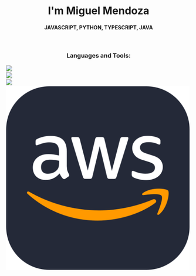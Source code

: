 <h1 align="center">I'm Miguel Mendoza</h1>
<h4 align="center">JAVASCRIPT, PYTHON, TYPESCRIPT, JAVA</h3>
<br>

<h3 align="center">Languages and Tools:</h3>

<img src="https://skillicons.dev/icons?i=ts,js,java,python" /><br>
<img src="https://skillicons.dev/icons?i=spring, fastapi, nodejs, flask" /><br>
<img src="https://github.com/MigueMendz/MigueMendz/tree/migueDEV/images/Aws.svg" /><br>
<img src="https://github.com/MigueMendz/MigueMendz/blob/migueDEV/images/Aws.svg" alt="Descripción de la imagen" width="500">


<div align="left">

</div>
